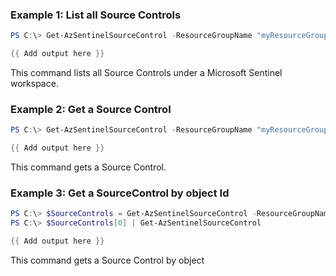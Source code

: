### Example 1: List all Source Controls
```powershell
PS C:\> Get-AzSentinelSourceControl -ResourceGroupName "myResourceGroupName" -workspaceName "myWorkspaceName"

{{ Add output here }}
```

This command lists all Source Controls under a Microsoft Sentinel workspace.

### Example 2: Get a Source Control
```powershell
PS C:\> Get-AzSentinelSourceControl -ResourceGroupName "myResourceGroupName" -workspaceName "myWorkspaceName" -Id "mySourceControlId"

{{ Add output here }}
```

This command gets a Source Control.

### Example 3: Get a SourceControl by object Id
```powershell
PS C:\> $SourceControls = Get-AzSentinelSourceControl -ResourceGroupName "myResourceGroupName" -workspaceName "myWorkspaceName"
PS C:\> $SourceControls[0] | Get-AzSentinelSourceControl

{{ Add output here }}
```

This command gets a Source Control by object